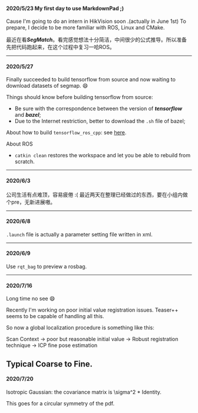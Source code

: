 #### 2020/5/23 My first day to use MarkdownPad ;)
Cause I'm going to do an intern in HikVision soon .(actually in June 1st) To prepare, I decide to be more familiar with ROS, Linux and CMake.

最近在看***SegMatch***。看完感觉想法十分简洁，中间很少的公式推导。所以准备先把代码跑起来，在这个过程中复习一哈ROS。

---

#### 2020/5/27
Finally succeeded to build tensorflow from source and now waiting to download datasets of segmap. :smile:

Things should know before building tensorflow from source:
* Be sure with the correspondence between the version of ***tensorflow*** and ***bazel***;
* Due to the Internet restriction, better to download the `.sh` file of bazel;

About how to build `tensorflow_ros_cpp`: see [here](https://github.com/ethz-asl/segmap/issues/108#issuecomment-420964940).

About ROS
* `catkin clean` restores the workspace and let you be able to rebuild from scratch.

---

#### 2020/6/3
公司生活有点难顶，容易疲倦 :(
最近两天在整理已经做过的东西，要在小组内做个pre，无新进展嗷。

---

#### 2020/6/8
`.launch` file is actually a parameter setting file written in xml.

---

#### 2020/6/9
Use `rqt_bag` to preview a rosbag.

---
#### 2020/7/16
Long time no see :smile:

Recently I'm working on poor initial value registration issues. Teaser++ seems to be capable of handling all this.

So now a global localization procedure is something like this:

Scan Context -> poor but reasonable initial value -> Robust registration technique -> ICP fine pose estimation

Typical Coarse to Fine.
---
#### 2020/7/20
Isotropic Gaussian: the covariance matrix is \sigma^2 * Identity.

This goes for a circular symmetry of the pdf.
